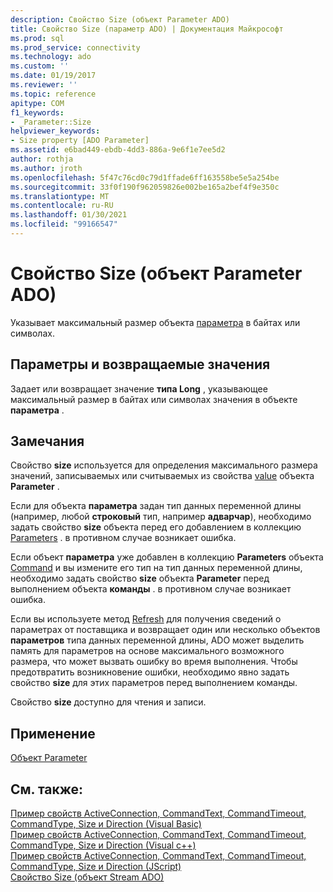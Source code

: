 ```yaml
---
description: Свойство Size (объект Parameter ADO)
title: Свойство Size (параметр ADO) | Документация Майкрософт
ms.prod: sql
ms.prod_service: connectivity
ms.technology: ado
ms.custom: ''
ms.date: 01/19/2017
ms.reviewer: ''
ms.topic: reference
apitype: COM
f1_keywords:
- _Parameter::Size
helpviewer_keywords:
- Size property [ADO Parameter]
ms.assetid: e6bad449-ebdb-4dd3-886a-9e6f1e7ee5d2
author: rothja
ms.author: jroth
ms.openlocfilehash: 5f47c76cd0c79d1ffade6ff163558be5e5a254be
ms.sourcegitcommit: 33f0f190f962059826e002be165a2bef4f9e350c
ms.translationtype: MT
ms.contentlocale: ru-RU
ms.lasthandoff: 01/30/2021
ms.locfileid: "99166547"
---
```

# <a name="size-property-ado-parameter"></a>Свойство Size (объект Parameter ADO)
Указывает максимальный размер объекта [параметра](./parameter-object.md) в байтах или символах.  
  
## <a name="settings-and-return-values"></a>Параметры и возвращаемые значения  
 Задает или возвращает значение **типа Long** , указывающее максимальный размер в байтах или символах значения в объекте **параметра** .  
  
## <a name="remarks"></a>Замечания  
 Свойство **size** используется для определения максимального размера значений, записываемых или считываемых из свойства [value](./value-property-ado.md) объекта **Parameter** .  
  
 Если для объекта **параметра** задан тип данных переменной длины (например, любой **строковый** тип, например **адварчар**), необходимо задать свойство **size** объекта перед его добавлением в коллекцию [Parameters](./parameters-collection-ado.md) . в противном случае возникает ошибка.  
  
 Если объект **параметра** уже добавлен в коллекцию **Parameters** объекта [Command](./command-object-ado.md) и вы измените его тип на тип данных переменной длины, необходимо задать свойство **size** объекта **Parameter** перед выполнением объекта **команды** . в противном случае возникает ошибка.  
  
 Если вы используете метод [Refresh](./refresh-method-ado.md) для получения сведений о параметрах от поставщика и возвращает один или несколько объектов **параметров** типа данных переменной длины, ADO может выделить память для параметров на основе максимального возможного размера, что может вызвать ошибку во время выполнения. Чтобы предотвратить возникновение ошибки, необходимо явно задать свойство **size** для этих параметров перед выполнением команды.  
  
 Свойство **size** доступно для чтения и записи.  
  
## <a name="applies-to"></a>Применение  
 [Объект Parameter](./parameter-object.md)  
  
## <a name="see-also"></a>См. также:  
 [Пример свойств ActiveConnection, CommandText, CommandTimeout, CommandType, Size и Direction (Visual Basic)](./activeconnection-commandtext-commandtimeout-commandtype-size-example-vb.md)   
 [Пример свойств ActiveConnection, CommandText, CommandTimeout, CommandType, Size и Direction (Visual c++)](./activeconnection-commandtext-commandtimeout-commandtype-size-example-vc.md)   
 [Пример свойств ActiveConnection, CommandText, CommandTimeout, CommandType, Size и Direction (JScript)](./activeconnection-commandtext-timeout-type-size-example-jscript.md)   
 [Свойство Size (объект Stream ADO)](./size-property-ado-stream.md)